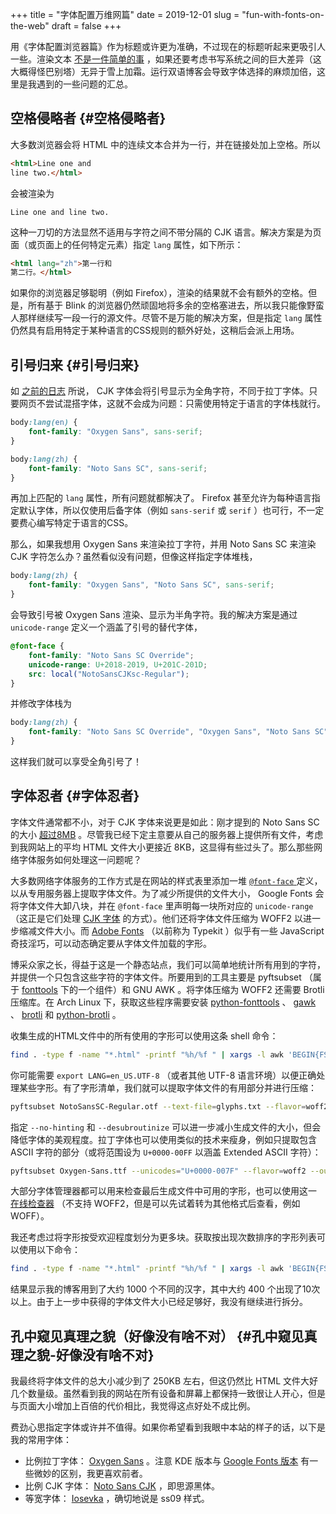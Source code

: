 +++
title = "字体配置万维网篇"
date = 2019-12-01
slug = "fun-with-fonts-on-the-web"
draft = false
+++

用《字体配置浏览器篇》作为标题或许更为准确，不过现在的标题听起来更吸引人一些。渲染文本 [不是一件简单的事](https://gankra.github.io/blah/text-hates-you/) ，如果还要考虑书写系统之间的巨大差异（这大概得怪巴别塔）无异于雪上加霜。运行双语博客会导致字体选择的麻烦加倍，这里是我遇到的一些问题的汇总。


## 空格侵略者 {#空格侵略者}

大多数浏览器会将 HTML 中的连续文本合并为一行，并在链接处加上空格。所以

```html
<html>Line one and
line two.</html>
```

会被渲染为

```text
Line one and line two.
```

这种一刀切的方法显然不适用与字符之间不带分隔的 CJK 语言。解决方案是为页面（或页面上的任何特定元素）指定 `lang` 属性，如下所示：

```html
<html lang="zh">第一行和
第二行。</html>
```

如果你的浏览器足够聪明（例如 Firefox），渲染的结果就不会有额外的空格。但是，所有基于 Blink 的浏览器仍然顽固地将多余的空格塞进去，所以我只能像野蛮人那样继续写一段一行的源文件。尽管不是万能的解决方案，但是指定 `lang` 属性仍然具有启用特定于某种语言的CSS规则的额外好处，这稍后会派上用场。


## 引号归来 {#引号归来}

如 [之前的日志](https://www.shimmy1996.com/zh/posts/2018-06-24-fun-with-fonts-in-emacs/) 所说， CJK 字体会将引号显示为全角字符，不同于拉丁字体。只要网页不尝试混搭字体，这就不会成为问题：只需使用特定于语言的字体栈就行。

```css
body:lang(en) {
    font-family: "Oxygen Sans", sans-serif;
}

body:lang(zh) {
    font-family: "Noto Sans SC", sans-serif;
}
```

再加上匹配的 `lang` 属性，所有问题就都解决了。 Firefox 甚至允许为每种语言指定默认字体，所以仅使用后备字体（例如 `sans-serif` 或 `serif` ）也可行，不一定要费心编写特定于语言的CSS。

那么，如果我想用 Oxygen Sans 来渲染拉丁字符，并用 Noto Sans SC 来渲染 CJK 字符怎么办？虽然看似没有问题，但像这样指定字体堆栈，

```css
body:lang(zh) {
    font-family: "Oxygen Sans", "Noto Sans SC", sans-serif;
}
```

会导致引号被 Oxygen Sans 渲染、显示为半角字符。我的解决方案是通过 `unicode-range` 定义一个涵盖了引号的替代字体，

```css
@font-face {
    font-family: "Noto Sans SC Override";
    unicode-range: U+2018-2019, U+201C-201D;
    src: local("NotoSansCJKsc-Regular");
}
```

并修改字体栈为

```css
body:lang(zh) {
    font-family: "Noto Sans SC Override", "Oxygen Sans", "Noto Sans SC", sans-serif;
}
```

这样我们就可以享受全角引号了！


## 字体忍者 {#字体忍者}

字体文件通常都不小，对于 CJK 字体来说更是如此：刚才提到的 Noto Sans SC 的大小 [超过8MB](https://github.com/googlefonts/noto-cjk/blob/master/NotoSansSC-Regular.otf) 。尽管我已经下定主意要从自己的服务器上提供所有文件，考虑到我网站上的平均 HTML 文件大小更接近 8KB，这显得有些过头了。那么那些网络字体服务如何处理这一问题呢？

大多数网络字体服务的工作方式是在网站的样式表里添加一堆 [`@font-face` ](https://developer.mozilla.org/zh-CN/docs/Web/CSS/@font-face)定义，以从专用服务器上提取字体文件。为了减少所提供的文件大小， Google Fonts 会将字体文件大卸八块，并在 `@font-face` 里声明每一块所对应的 `unicode-range` （这正是它们处理 [CJK 字体](https://fonts.googleapis.com/css?family=Noto+Sans+SC) 的方式）。他们还将字体文件压缩为 WOFF2 以进一步缩减文件大小。而 [Adobe Fonts](https://fonts.adobe.com/) （以前称为 Typekit ）似乎有一些 JavaScript 奇技淫巧，可以动态确定要从字体文件加载的字形。

博采众家之长，得益于这是一个静态站点，我们可以简单地统计所有用到的字符，并提供一个只包含这些字符的字体文件。所要用到的工具主要是 pyftsubset （属于 [fonttools](https://pypi.org/project/fonttools/) 下的一个组件）和 GNU AWK 。将字体压缩为 WOFF2 还需要 Brotli 压缩库。在 Arch Linux 下，获取这些程序需要安装 [python-fonttools](https://www.archlinux.org/packages/community/any/python-fonttools/) 、 [gawk](https://www.archlinux.org/packages/core/x86%5F64/gawk/) 、 [brotli](https://www.archlinux.org/packages/community/x86%5F64/brotli/) 和 [python-brotli](https://www.archlinux.org/packages/community/x86%5F64/python-brotli/) 。

收集生成的HTML文件中的所有使用的字形可以使用这条 shell 命令：

```sh
find . -type f -name "*.html" -printf "%h/%f " | xargs -l awk 'BEGIN{FS="";ORS=""} {for(i=1;i<=NF;i++){chars[$(i)]=$(i);}} END{for(c in chars){print c;} }' > glyphs.txt
```

你可能需要 `export LANG=en_US.UTF-8` （或者其他 UTF-8 语言环境）以便正确处理某些字形。有了字形清单，我们就可以提取字体文件的有用部分并进行压缩：

```sh
pyftsubset NotoSansSC-Regular.otf --text-file=glyphs.txt --flavor=woff2 --output-file=NotoSansSC-Regular.woff2
```

指定 `--no-hinting` 和 `--desubroutinize` 可以进一步减小生成文件的大小，但会降低字体的美观程度。拉丁字体也可以使用类似的技术来瘦身，例如只提取包含 ASCII 字符的部分（或将范围设为 `U+0000-00FF` 以涵盖 Extended ASCII 字符）：

```sh
pyftsubset Oxygen-Sans.ttf --unicodes="U+0000-007F" --flavor=woff2 --output-file=Oxygen-Sans.woff2
```

大部分字体管理器都可以用来检查最后生成文件中可用的字形，也可以使用这一 [在线检查器](http://torinak.com/font/lsfont.html) （不支持 WOFF2，但是可以先试着转为其他格式后查看，例如 WOFF）。

我还考虑过将字形按受欢迎程度划分为更多块。获取按出现次数排序的字形列表可以使用以下命令：

```sh
find . -type f -name "*.html" -printf "%h/%f " | xargs -l awk 'BEGIN{FS=""} {for(i=1;i<=NF;i++){chars[$(i)]++;}} END{for(c in chars){printf "%06d %s\n", chars[c], c;}}' | sort -r > glyph-by-freq.txt
```

结果显示我的博客用到了大约 1000 个不同的汉字，其中大约 400 个出现了10次以上。由于上一步中获得的字体文件大小已经足够好，我没有继续进行拆分。


## 孔中窥见真理之貌（好像没有啥不对） {#孔中窥见真理之貌-好像没有啥不对}

我最终将字体文件的总大小减少到了 250KB 左右，但这仍然比 HTML 文件大好几个数量级。虽然看到我的网站在所有设备和屏幕上都保持一致很让人开心，但是与页面大小增加上百倍的代价相比，我觉得这点好处不成比例。

费劲心思指定字体或许并不值得。如果你希望看到我眼中本站的样子的话，以下是我的常用字体：

-   比例拉丁字体： [Oxygen Sans](https://github.com/KDE/oxygen-fonts) 。注意 KDE 版本与 [Google Fonts 版本](https://fonts.google.com/specimen/Oxygen) 有一些微妙的区别，我更喜欢前者。
-   比例 CJK 字体： [Noto Sans CJK](https://www.google.com/get/noto/help/cjk/) ，即思源黑体。
-   等宽字体： [Iosevka](https://typeof.net/Iosevka/) ，确切地说是 ss09 样式。
